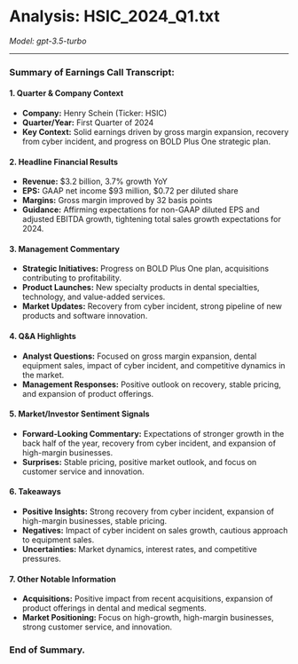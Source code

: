 # Analysis: HSIC_2024_Q1.txt

*Model: gpt-3.5-turbo*

---

### Summary of Earnings Call Transcript:

#### 1. **Quarter & Company Context**
- **Company:** Henry Schein (Ticker: HSIC)
- **Quarter/Year:** First Quarter of 2024
- **Key Context:** Solid earnings driven by gross margin expansion, recovery from cyber incident, and progress on BOLD Plus One strategic plan.

#### 2. **Headline Financial Results**
- **Revenue:** $3.2 billion, 3.7% growth YoY
- **EPS:** GAAP net income $93 million, $0.72 per diluted share
- **Margins:** Gross margin improved by 32 basis points
- **Guidance:** Affirming expectations for non-GAAP diluted EPS and adjusted EBITDA growth, tightening total sales growth expectations for 2024.

#### 3. **Management Commentary**
- **Strategic Initiatives:** Progress on BOLD Plus One plan, acquisitions contributing to profitability.
- **Product Launches:** New specialty products in dental specialties, technology, and value-added services.
- **Market Updates:** Recovery from cyber incident, strong pipeline of new products and software innovation.

#### 4. **Q&A Highlights**
- **Analyst Questions:** Focused on gross margin expansion, dental equipment sales, impact of cyber incident, and competitive dynamics in the market.
- **Management Responses:** Positive outlook on recovery, stable pricing, and expansion of product offerings.

#### 5. **Market/Investor Sentiment Signals**
- **Forward-Looking Commentary:** Expectations of stronger growth in the back half of the year, recovery from cyber incident, and expansion of high-margin businesses.
- **Surprises:** Stable pricing, positive market outlook, and focus on customer service and innovation.

#### 6. **Takeaways**
- **Positive Insights:** Strong recovery from cyber incident, expansion of high-margin businesses, stable pricing.
- **Negatives:** Impact of cyber incident on sales growth, cautious approach to equipment sales.
- **Uncertainties:** Market dynamics, interest rates, and competitive pressures.

#### 7. **Other Notable Information**
- **Acquisitions:** Positive impact from recent acquisitions, expansion of product offerings in dental and medical segments.
- **Market Positioning:** Focus on high-growth, high-margin businesses, strong customer service, and innovation.

### End of Summary.